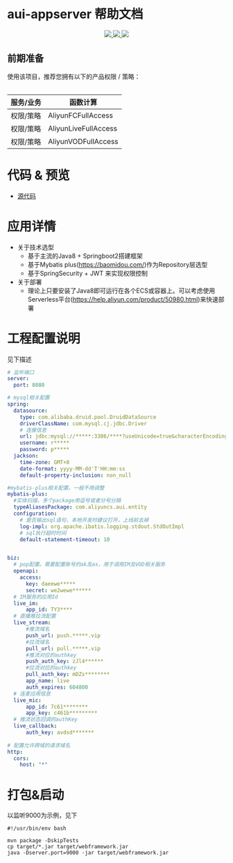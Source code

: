 # aui-appserver 帮助文档

<p align="center" class="flex justify-center">
    <a href="https://www.serverless-devs.com" class="ml-1">
    <img src="http://editor.devsapp.cn/icon?package=start-springboot&type=packageType">
  </a>
  <a href="http://www.devsapp.cn/details.html?name=start-springboot" class="ml-1">
    <img src="http://editor.devsapp.cn/icon?package=start-springboot&type=packageVersion">
  </a>
  <a href="http://www.devsapp.cn/details.html?name=start-springboot" class="ml-1">
    <img src="http://editor.devsapp.cn/icon?package=start-springboot&type=packageDownload">
  </a>
</p>
<table>

## 前期准备
使用该项目，推荐您拥有以下的产品权限 / 策略：

| 服务/业务 | 函数计算                 |     
| --- |----------------------|   
| 权限/策略 | AliyunFCFullAccess   |     
| 权限/策略 | AliyunLiveFullAccess |     
| 权限/策略 | AliyunVODFullAccess    |     

</table>

<codepre id="codepre">

# 代码 & 预览

- [源代码](https://github.com/aliyunvideo/JAVAAUIInteractionLiveService)

</codepre>

<appdetail id="flushContent">

# 应用详情

- 关于技术选型 
  - 基于主流的Java8 + Springboot2搭建框架
  - 基于Mybatis plus(https://baomidou.com/)作为Repository层选型
  - 基于SpringSecurity + JWT 来实现权限控制
- 关于部署
  - 理论上只要安装了Java8即可运行在各个ECS或容器上。可以考虑使用Serverless平台(https://help.aliyun.com/product/50980.html)来快速部署

</appdetail>

# 工程配置说明
见下描述
```yaml
# 监听端口
server:
  port: 8080

# mysql相关配置
spring:
  datasource:
    type: com.alibaba.druid.pool.DruidDataSource
    driverClassName: com.mysql.cj.jdbc.Driver
    # 连接信息
    url: jdbc:mysql://*****:3306/****?useUnicode=true&characterEncoding=UTF-8&useSSL=false&serverTimezone=Asia/Shanghai
    username: r*****
    password: p*****
  jackson:
    time-zone: GMT+8
    date-format: yyyy-MM-dd'T'HH:mm:ss
    default-property-inclusion: non_null

#mybatis-plus相关配置。一般不用调整
mybatis-plus:
  #实体扫描，多个package用逗号或者分号分隔
  typeAliasesPackage: com.aliyuncs.aui.entity
  configuration:
    # 是否输出sql语句，本地开发时建议打开，上线前去掉
    log-impl: org.apache.ibatis.logging.stdout.StdOutImpl
    # sql执行超时时间
    default-statement-timeout: 10


biz:
  # pop配置。需要配置账号的ak及as，用于调用IM及VOD相关服务
  openapi:
    access:
      key: daeewe*****
      secret: we2wewe******
  # IM服务的应用Id
  live_im:
      app_id: TY3****
  # 直播推拉流配置
  live_stream:
      #推流域名
      push_url: push.*****.vip
      #拉流域名
      pull_url: pull.*****.vip
      #推流对应的authkey
      push_auth_key: zJl4******
      #拉流对应的authkey
      pull_auth_key: mDZs********
      app_name: live
      auth_expires: 604800
  # 连麦应用信息
  live_mic:
      app_id: 7c61********
      app_key: c461b*********
  # 推流状态回调的authKey
  live_callback:
      auth_key: avdsd*******
      
# 配置允许跨域的请求域名
http:
  cors:
    host: "*"
```

# 打包&启动
以监听9000为示例，见下
```shell
#!/usr/bin/env bash

mvn package -DskipTests
cp target/*.jar target/webframework.jar
java -Dserver.port=9000 -jar target/webframework.jar
```


